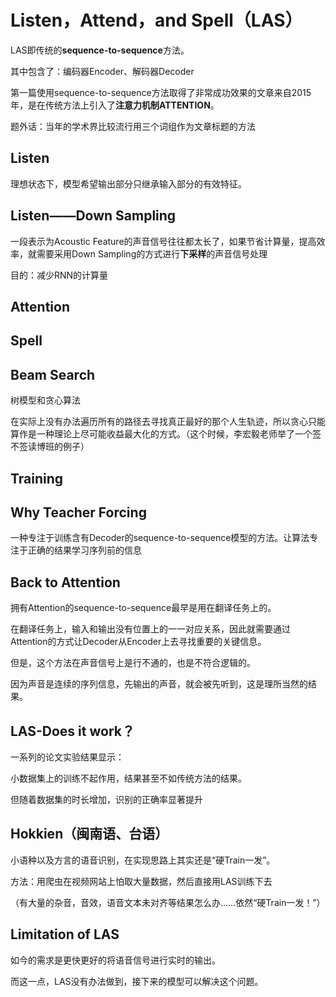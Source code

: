 # Listen，Attend，and Spell（LAS）

LAS即传统的**sequence-to-sequence**方法。

其中包含了：编码器Encoder、解码器Decoder

第一篇使用sequence-to-sequence方法取得了非常成功效果的文章来自2015年，是在传统方法上引入了**注意力机制ATTENTION**。

题外话：当年的学术界比较流行用三个词组作为文章标题的方法

## Listen

理想状态下，模型希望输出部分只继承输入部分的有效特征。

##  Listen——Down Sampling

一段表示为Acoustic Feature的声音信号往往都太长了，如果节省计算量，提高效率，就需要采用Down Sampling的方式进行**下采样**的声音信号处理

目的：减少RNN的计算量

## Attention

## Spell

## Beam Search

树模型和贪心算法

在实际上没有办法遍历所有的路径去寻找真正最好的那个人生轨迹，所以贪心只能算作是一种理论上尽可能收益最大化的方式。（这个时候，李宏毅老师举了一个签不签读博班的例子）

## Training

## Why Teacher Forcing

一种专注于训练含有Decoder的sequence-to-sequence模型的方法。让算法专注于正确的结果学习序列前的信息

## Back to Attention

拥有Attention的sequence-to-sequence最早是用在翻译任务上的。

在翻译任务上，输入和输出没有位置上的一一对应关系，因此就需要通过Attention的方式让Decoder从Encoder上去寻找重要的关键信息。

但是，这个方法在声音信号上是行不通的，也是不符合逻辑的。

因为声音是连续的序列信息，先输出的声音，就会被先听到，这是理所当然的结果。

## LAS-Does it work？

一系列的论文实验结果显示：

小数据集上的训练不起作用，结果甚至不如传统方法的结果。

但随着数据集的时长增加，识别的正确率显著提升

## Hokkien（闽南语、台语）

小语种以及方言的语音识别，在实现思路上其实还是“硬Train一发”。

方法：用爬虫在视频网站上怕取大量数据，然后直接用LAS训练下去

（有大量的杂音，音效，语音文本未对齐等结果怎么办……依然“硬Train一发！”）

## Limitation of LAS

如今的需求是更快更好的将语音信号进行实时的输出。

而这一点，LAS没有办法做到，接下来的模型可以解决这个问题。